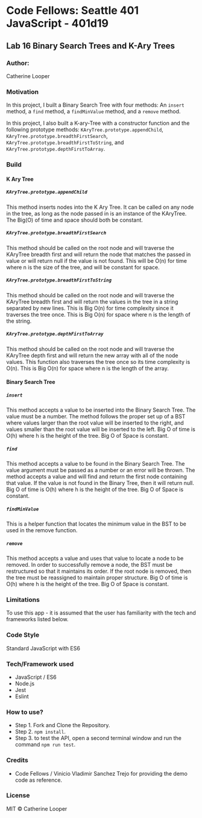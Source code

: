 # Code Fellows: Seattle 401 JavaScript - 401d19

##  Lab 16 Binary Search Trees and K-Ary Trees

### Author:
 Catherine Looper

### Motivation

In this project, I built a Binary Search Tree with four methods: An `insert` method, a `find` method, a `findMinValue` method, and a `remove` method. 

In this project, I also built a K-ary-Tree with a constructor function and the following prototype methods: `KAryTree.prototype.appendChild`, `KAryTree.prototype.breadthFirstSearch`, `KAryTree.prototype.breadthFirstToString`, and `KAryTree.prototype.depthFirstToArray`. 

### Build

#### K Ary Tree

##### `KAryTree.prototype.appendChild`

This method inserts nodes into the K Ary Tree. It can be called on any node in the tree, as long as the node passed in is an instance of the KAryTree. The Big(O) of time and space should both be constant.

##### `KAryTree.prototype.breadthFirstSearch`

This method should be called on the root node and will traverse the KAryTree breadth first and will return the node that matches the passed in value or will return null if the value is not found. This will be O(n) for time where n is the size of the tree, and will be constant for space.

##### `KAryTree.prototype.breadthFirstToString` 

This method should be called on the root node and will traverse the KAryTree breadth first and will return the values in the tree in a string separated by new lines. This is Big O(n) for time complexity since it traverses the tree once. This is Big O(n) for space where n is the length of the string.

##### `KAryTree.prototype.depthFirstToArray`

This method should be called on the root node and will traverse the KAryTree depth first and will return the new array with all of the node values. This function also traverses the tree once so its time complexity is O(n). This is Big O(n) for space where n is the length of the array.


#### Binary Search Tree

##### `insert`

This method accepts a value to be inserted into the Binary Search Tree. The value must be a number. The method follows the proper set up of a BST where values larger than the root value will be inserted to the right, and values smaller than the root value will be inserted to the left. Big O of time is O(h) where h is the height of the tree. Big O of Space is constant.


##### `find`

This method accepts a value to be found in the Binary Search Tree. The value argument must be passed as a number or an error will be thrown. The method accepts a value and will find and return the first node containing that value. If the value is not found in the Binary Tree, then it will return null. Big O of time is O(h) where h is the height of the tree. Big O of Space is constant.

##### `findMinValue`

This is a helper function that locates the minimum value in the BST to be used in the remove function.

##### `remove`

This method accepts a value and uses that value to locate a node to be removed. In order to successfully remove a node, the BST must be restructured so that it maintains its order. If the root node is removed, then the tree must be reassigned to maintain proper structure. Big O of time is O(h) where h is the height of the tree. Big O of Space is constant.

### Limitations

To use this app - it is assumed that the user has familiarity with the tech and frameworks listed below. 

### Code Style

Standard JavaScript with ES6

### Tech/Framework used

* JavaScript / ES6
* Node.js
* Jest
* Eslint

### How to use?

* Step 1. Fork and Clone the Repository.
* Step 2. `npm install`.
* Step 3. to test the API, open a second terminal window and run the command `npm run test`.

### Credits

* Code Fellows / Vinicio Vladimir Sanchez Trejo for providing the demo code as reference.

### License

MIT © Catherine Looper